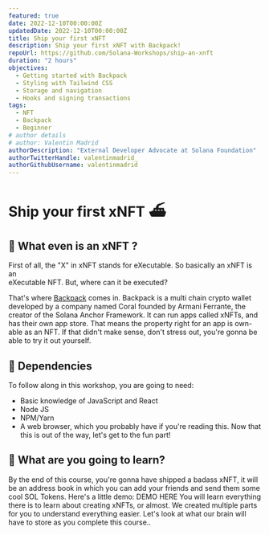 ```yaml
---
featured: true
date: 2022-12-10T00:00:00Z
updatedDate: 2022-12-10T00:00:00Z
title: Ship your first xNFT
description: Ship your first xNFT with Backpack!
repoUrl: https://github.com/Solana-Workshops/ship-an-xnft
duration: "2 hours"
objectives:
  - Getting started with Backpack
  - Styling with Tailwind CSS
  - Storage and navigation
  - Hooks and signing transactions
tags:
  - NFT
  - Backpack
  - Beginner
# author details
# author: Valentin Madrid
authorDescription: "External Developer Advocate at Solana Foundation"
authorTwitterHandle: valentinmadrid_
authorGithubUsername: valentinmadrid
---
```


# Ship your first xNFT ⛴️

## 🎒 What even is an xNFT ?

First of all, the "X" in xNFT stands for eXecutable. So basically an xNFT is
an  
eXecutable NFT. But, where can it be executed?

That's where [Backpack](https://www.backpack.app/) comes in. Backpack is a multi
chain crypto wallet developed by a company named Coral founded by Armani
Ferrante, the creator of the Solana Anchor Framework. It can run apps called
xNFTs, and has their own app store. That means the property right for an app is
own-able as an NFT. If that didn't make sense, don't stress out, you're gonna be
able to try it out yourself.

## 🔧 Dependencies

To follow along in this workshop, you are going to need:

- Basic knowledge of JavaScript and React
- Node JS
- NPM/Yarn
- A web browser, which you probably have if you're reading this. Now that this
  is out of the way, let's get to the fun part!

## 📗 What are you going to learn?

By the end of this course, you're gonna have shipped a badass xNFT, it will be
an address book in which you can add your friends and send them some cool SOL
Tokens. Here's a little demo: DEMO HERE You will learn everything there is to
learn about creating xNFTs, or almost. We created multiple parts for you to
understand everything easier. Let's look at what our brain will have to store as
you complete this course..

